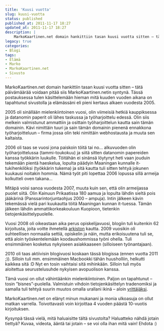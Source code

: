 ```yaml
---
title: 'Kuusi vuotta'
slug: kuusi-vuotta
status: published
published_at: 2011-11-17 18:27
updated_at: 2011-11-17 18:27
description: |
    MarkoKaartinen.net domain hankittiin tasan kuusi vuotta sitten – tätä päivämäärää voidaan pitää siis MarkoKaartinen.netin syntynä. Tässä postauksessa tulen käsittelemään hieman mitä kuuden vuoden aikana on tapahtunut sivustolla ja elämässäni eli pieni kertaus alkaen vuodesta 2005. 2005 oli sinällään mielenkiintoinen vuosi, olin viimeisiä hetkiä kauppiksessa ja datanomin paperit oli lähes taskussa ja työharjoittelu edessä. Olin siis… Jatka lukemista Kuusi vuotta
legacy: true
categories:
- Blogi
tags:
- Elämä
- Marko
- MarkoKaartinen.net
- Sivusto
---
```


<p>MarkoKaartinen.net domain hankittiin tasan kuusi vuotta sitten &#8211; tätä päivämäärää voidaan pitää siis MarkoKaartinen.netin syntynä. Tässä postauksessa tulen käsittelemään hieman mitä kuuden vuoden aikana on tapahtunut sivustolla ja elämässäni eli pieni kertaus alkaen vuodesta 2005.</p>
<p>2005 oli sinällään mielenkiintoinen vuosi, olin viimeisiä hetkiä kauppiksessa ja datanomin paperit oli lähes taskussa ja työharjoittelu edessä. Olin siis melkein valmistunut ammattiin ja osittain työharjoittelun kautta sain tämän domainin. Kävi nimittäin tuuri ja sain tämän domainin pienenä ennakkona työharjoitteluun &#8211; firma jossa olin teki nimittäin webhostausta ja muuta sen kaltaista.</p>
<p>2006 oli taas se vuosi jona paiskoin töitä tai no&#8230; alkuvuoden olin työharjoittelussa (tammi-toukokuu) ja siitä sitten datanomin papereiden kanssa työkkärin luukulle. Töitähän ei sinänsä löytynyt heti vaan jouduin tekemään pientä haeskelua, lopulta päädyin Maaningan kunnalle it-tukihenkilöksi (työkkärin tukema) ja sitä kautta tuli sitten tehtyä jokunen kuukausi noitakin hommia. Nämä työt piti lopettaa 2006 lopussa sillä armeija kolkutteli oven takana&#8230;</p>
<p>Mitäpä voisi sanoa vuodesta 2007, muuta kuin sen, että olin armeijassa puolet siitä. Olin Kainuun Prikaatissa 180 aamua ja lopulta lähdin sieltä pois jääkärinä (Panssarintorjuntaohjus 2000 &#8211; ampuja). Intin jälkeen kävin tekemässä vielä pari kuukautta töitä Maaningan kunnan it-tuessa. Tämän jälkeen lähdin ammattikorkeakouluun Kuopioon, tietenkin tietojenkäsittelypuolelle.</p>
<p>Vuosi 2008 oli oikeastaan aika perus opiskelijavuosi, blogiin tuli kuitenkin 62 kirjoitusta, joita voitte ihmetellä <a href="https://markokaartinen.net/arkisto/">arkiston</a> kautta. 2009 vuosikin oli suhteellisen normaalia settiä, opiskelin ja näin, mutta erikoisuutena tuli se, että aloin työskentelemään koodaushommissa työni ohella. Tuli ensimmäinen kosketus nykyiseen asiakkaaseen (silloiseen työnantajaan).</p>
<p>2010 oli taas aktiivisin blogivuosi koskaan tässä blogissa (ennen vuotta 2011 ;)). Silloin tuli mm. ensimmäinen Macbookki tähän huusholliin, helkutti kaikkea sitä :D Nyt en tosin vaihtaisi sitä mihinkään. Silloin tuli myös aloitettua seurustelusuhde nykyisen avopuolison kanssa.</p>
<p>Tämä vuosi on ollut vähintäänkin mielenkiintoinen. Paljon on tapahtunut &#8211; tosin &#8221;bisnes&#8221;-puolella. Valmistuin vihdoin tietojenkäsittelyn tradenomiksi ja samalla tuli tehtyä suurin muutos omalla urallani ikinä &#8211; aloin <a href="https://markokaartinen.net/elysium-solutions-oy/">yrittäjäksi</a>.</p>
<p>MarkoKaartinen.net on elänyt minun mukanani ja monia ulkoasuja on ollut matkan varrella. Toivottavasti voin kirjoittaa 4 vuoden päästä 10-vuotis kirjoituksen.</p>
<p>Kysynpä tässä vielä, mitä haluaisitte tältä sivustolta? Haluatteko nähdä jotain tiettyä? Kuvaa, videota, ääntä tai jotain &#8211; se voi olla ihan mitä vain! Ehdota :)</p>